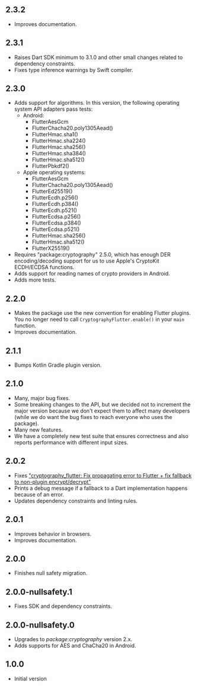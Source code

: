 ## 2.3.2
* Improves documentation.

## 2.3.1
* Raises Dart SDK minimum to 3.1.0 and other small changes related to dependency constraints.
* Fixes type inference warnings by Swift compiler.

## 2.3.0
* Adds support for algorithms. In this version, the following operating system API adapters pass 
  tests:
  * Android:
    * FlutterAesGcm
    * FlutterChacha20.poly1305Aead()
    * FlutterHmac.sha1()
    * FlutterHmac.sha224()
    * FlutterHmac.sha256()
    * FlutterHmac.sha384()
    * FlutterHmac.sha512()
    * FlutterPbkdf2()
  * Apple operating systems:
    * FlutterAesGcm
    * FlutterChacha20.poly1305Aead()
    * FlutterEd25519()
    * FlutterEcdh.p256()
    * FlutterEcdh.p384()
    * FlutterEcdh.p521()
    * FlutterEcdsa.p256()
    * FlutterEcdsa.p384()
    * FlutterEcdsa.p521()
    * FlutterHmac.sha256()
    * FlutterHmac.sha512()
    * FlutterX25519()
* Requires "package:cryptography" 2.5.0, which has enough DER encoding/decoding support for us to
  use Apple's CryptoKit ECDH/ECDSA functions.
* Adds support for reading names of crypto providers in Android.
* Adds more tests.

## 2.2.0
* Makes the package use the new convention for enabling Flutter plugins. You no longer need to call
  `CryptographyFlutter.enable()` in your `main` function.
* Improves documentation.

## 2.1.1
* Bumps Kotlin Gradle plugin version.

## 2.1.0
* Many, major bug fixes.
* Some breaking changes to the API, but we decided not to increment the major version because we
  don't expect them to affect many developers (while we do want the bug fixes to reach everyone who
  uses the package).
* Many new features.
* We have a completely new test suite that ensures correctness and also reports performance with
  different input sizes.

## 2.0.2

* Fixes ["cryptography_flutter: Fix propagating error to Flutter + fix fallback to non-plugin encrypt/decrypt"](https://github.com/dint-dev/cryptography/pull/76)
* Prints a debug message if a fallback to a Dart implementation happens because of an error.
* Updates dependency constraints and linting rules.

## 2.0.1

* Improves behavior in browsers.
* Improves documentation.

## 2.0.0

* Finishes null safety migration.

## 2.0.0-nullsafety.1

* Fixes SDK and dependency constraints.

## 2.0.0-nullsafety.0

* Upgrades to _package:cryptography_ version 2.x.
* Adds supports for AES and ChaCha20 in Android.

## 1.0.0

* Initial version
